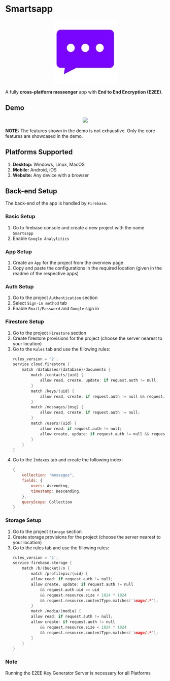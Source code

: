 # Smartsapp

<div align="center">
    <img src="./readme_img/logo.svg" style="width: 200px" />
</div>

A fully **cross-platform messenger** app with **End to End Encryption (E2EE)**.

## Demo

<div align="center">
    <img src="./readme_img/demo.gif" style="width: 640px" />
</div>

**NOTE:** The features shown in the demo is not exhaustive. Only the core features are showcased in the demo.

## Platforms Supported

1. **Desktop:** Windows, Linux, MacOS
2. **Mobile:** Android, iOS
3. **Website:** Any device with a browser

## Back-end Setup

The back-end of the app is handled by `Firebase`.

### Basic Setup

1. Go to firebase console and create a new project with the name `Smartsapp`
2. Enable `Google Analylitics`

### App Setup

1. Create an `App` for the project from the overview page
2. Copy and paste the configurations in the required location (given in the readme of the respective apps)

### Auth Setup

1. Go to the project `Authentication` section
2. Select `Sign-in method` tab
3. Enable `Email/Password` and `Google` sign in

### Firestore Setup

1. Go to the project `Firestore` section
2. Create firestore provisions for the project (choose the server nearest to your location)
3. Go to the `Rules` tab and use the fillowing rules:
    ```c++
    rules_version = '2';
    service cloud.firestore {
        match /databases/{database}/documents {
            match /contacts/{uid} {
                allow read, create, update: if request.auth != null;
            }
            match /keys/{uid} {
                allow read, create: if request.auth != null && request.auth.uid == uid;
            }
            match /messages/{msg} {
                allow read, create: if request.auth != null;
            }
            match /users/{uid} {
                allow read: if request.auth != null;
                allow create, update: if request.auth != null && request.auth.uid == uid;
            }
        }
    }
    ```
4. Go to the `Indexes` tab and create the following index:
    ```javascript
    {
        collection: "messages",
        fields: {
            users: Ascending,
            timestamp: Descending,
        },
        queryScope: Collection
    }
    ```

### Storage Setup

1. Go to the project `Storage` section
2. Create storage provisions for the project (choose the server nearest to your location)
3. Go to the rules tab and use the fillowing rules:
    ```c++
    rules_version = '2';
    service firebase.storage {
        match /b/{bucket}/o {
            match /profilepic/{uid} {
            allow read: if request.auth != null;
            allow create, update: if request.auth != null
                && request.auth.uid == uid
                && request.resource.size < 1024 * 1024
                && request.resource.contentType.matches('image/.*');
            }
            match /media/{media} {
            allow read: if request.auth != null;
            allow create: if request.auth != null
                && request.resource.size < 1024 * 1024
                && request.resource.contentType.matches('image/.*');
            }
        }
    }
    ```

### Note

Running the E2EE Key Generator Server is necessary for all Platforms
